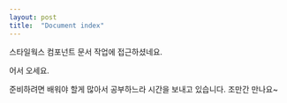```yaml
---
layout: post
title:  "Document index"
---
```


스타일웍스 컴포넌트 문서 작업에 접근하셨네요.

어서 오세요.

준비하려면 배워야 할게 많아서 공부하느라 시간을 보내고 있습니다. 조만간 만나요~



